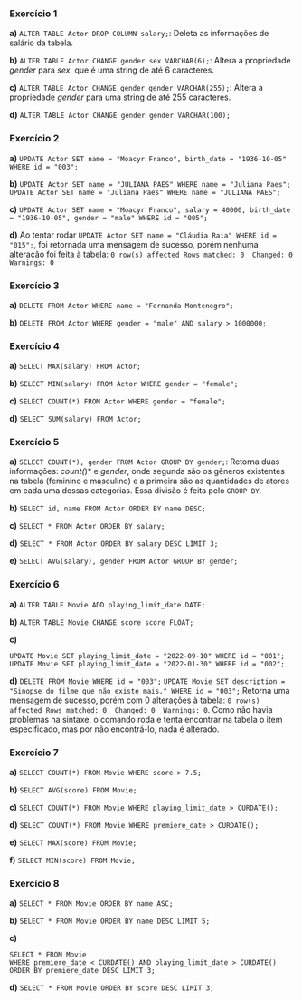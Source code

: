 ### Exercício 1
**a)** `ALTER TABLE Actor DROP COLUMN salary;`: Deleta as informações de salário da tabela.

**b)** `ALTER TABLE Actor CHANGE gender sex VARCHAR(6);`: Altera a propriedade *gender* para *sex*, que é uma string de até 6 caracteres.

**c)** `ALTER TABLE Actor CHANGE gender gender VARCHAR(255);`: Altera a propriedade *gender* para uma string de até 255 caracteres.

**d)** `ALTER TABLE Actor CHANGE gender gender VARCHAR(100);`

### Exercício 2
**a)** `UPDATE Actor SET name = "Moacyr Franco", birth_date = "1936-10-05" WHERE id = "003";`

**b)** `UPDATE Actor SET name = "JULIANA PAES" WHERE name = "Juliana Paes";`
`UPDATE Actor SET name = "Juliana Paes" WHERE name = "JULIANA PAES";`

**c)** `UPDATE Actor SET name = "Moacyr Franco", salary = 40000, birth_date = "1936-10-05", gender = "male" WHERE id = "005";`

**d)** Ao tentar rodar `UPDATE Actor SET name = "Cláudia Raia" WHERE id = "015";`, foi retornada uma mensagem de sucesso, porém nenhuma alteração foi feita à tabela: `0 row(s) affected Rows matched: 0  Changed: 0  Warnings: 0`

### Exercício 3
**a)** `DELETE FROM Actor WHERE name = "Fernanda Montenegro";`

**b)** `DELETE FROM Actor WHERE gender = "male" AND salary > 1000000;`

### Exercício 4
**a)** `SELECT MAX(salary) FROM Actor;`

**b)** `SELECT MIN(salary) FROM Actor WHERE gender = "female";`

**c)** `SELECT COUNT(*) FROM Actor WHERE gender = "female";`

**d)** `SELECT SUM(salary) FROM Actor;`

### Exercício 5
**a)** `SELECT COUNT(*), gender FROM Actor GROUP BY gender;`: Retorna duas informações: *count(*)* e *gender*, onde segunda são os gêneros existentes na tabela (feminino e masculino) e a primeira são as quantidades de atores em cada uma dessas categorias. Essa divisão é feita pelo `GROUP BY`.

**b)** `SELECT id, name FROM Actor ORDER BY name DESC;`

**c)** `SELECT * FROM Actor ORDER BY salary;`

**d)** `SELECT * FROM Actor ORDER BY salary DESC LIMIT 3;`

**e)** `SELECT AVG(salary), gender FROM Actor GROUP BY gender;`

### Exercício 6
**a)** `ALTER TABLE Movie ADD playing_limit_date DATE;`

**b)** `ALTER TABLE Movie CHANGE score score FLOAT;`

**c)**
```
UPDATE Movie SET playing_limit_date = "2022-09-10" WHERE id = "001";
UPDATE Movie SET playing_limit_date = "2022-01-30" WHERE id = "002";
```

**d)** `DELETE FROM Movie WHERE id = "003";`
`UPDATE Movie SET description = "Sinopse do filme que não existe mais." WHERE id = "003";` Retorna uma mensagem de sucesso, porém com 0 alterações à tabela: `0 row(s) affected Rows matched: 0  Changed: 0  Warnings: 0`. Como não havia problemas na sintaxe, o comando roda e tenta encontrar na tabela o item especificado, mas por não encontrá-lo, nada é alterado.

### Exercício 7
**a)** `SELECT COUNT(*) FROM Movie WHERE score > 7.5;`

**b)** `SELECT AVG(score) FROM Movie;`

**c)** `SELECT COUNT(*) FROM Movie WHERE playing_limit_date > CURDATE();`

**d)** `SELECT COUNT(*) FROM Movie WHERE premiere_date > CURDATE();`

**e)** `SELECT MAX(score) FROM Movie;`

**f)** `SELECT MIN(score) FROM Movie;`

### Exercício 8
**a)** `SELECT * FROM Movie ORDER BY name ASC;`

**b)** `SELECT * FROM Movie ORDER BY name DESC LIMIT 5;`

**c)**
```
SELECT * FROM Movie
WHERE premiere_date < CURDATE() AND playing_limit_date > CURDATE()
ORDER BY premiere_date DESC LIMIT 3;
```

**d)** `SELECT * FROM Movie ORDER BY score DESC LIMIT 3;`
